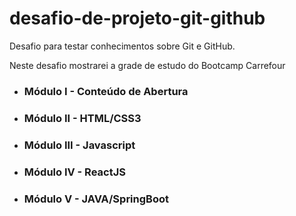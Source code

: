 # desafio-de-projeto-git-github
Desafio para testar conhecimentos sobre Git e GitHub.

Neste desafio mostrarei a grade de estudo do Bootcamp Carrefour

 - ### Módulo I - Conteúdo de Abertura

- ### Módulo II - HTML/CSS3

- ### Módulo III - Javascript

- ### Módulo IV - ReactJS

- ### Módulo V - JAVA/SpringBoot









